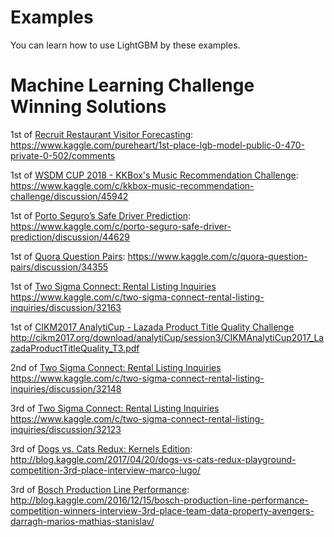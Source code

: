 Examples
========

You can learn how to use LightGBM by these examples.


Machine Learning Challenge Winning Solutions
============================================

1st of [Recruit Restaurant Visitor Forecasting](https://www.kaggle.com/c/recruit-restaurant-visitor-forecasting): https://www.kaggle.com/pureheart/1st-place-lgb-model-public-0-470-private-0-502/comments

1st of [WSDM CUP 2018 - KKBox's Music Recommendation Challenge](https://www.kaggle.com/c/kkbox-music-recommendation-challenge): https://www.kaggle.com/c/kkbox-music-recommendation-challenge/discussion/45942

1st of [Porto Seguro’s Safe Driver Prediction](https://www.kaggle.com/c/porto-seguro-safe-driver-prediction): https://www.kaggle.com/c/porto-seguro-safe-driver-prediction/discussion/44629

1st of [Quora Question Pairs](https://www.kaggle.com/c/quora-question-pairs): https://www.kaggle.com/c/quora-question-pairs/discussion/34355

1st of [Two Sigma Connect: Rental Listing Inquiries](https://www.kaggle.com/c/two-sigma-connect-rental-listing-inquiries) https://www.kaggle.com/c/two-sigma-connect-rental-listing-inquiries/discussion/32163

1st of [CIKM2017 AnalytiCup - Lazada Product Title Quality Challenge](http://cikm2017.org/CIKM_AnalytiCup_task3.html)
http://cikm2017.org/download/analytiCup/session3/CIKMAnalytiCup2017_LazadaProductTitleQuality_T3.pdf

2nd of [Two Sigma Connect: Rental Listing Inquiries](https://www.kaggle.com/c/two-sigma-connect-rental-listing-inquiries) https://www.kaggle.com/c/two-sigma-connect-rental-listing-inquiries/discussion/32148

3rd of [Two Sigma Connect: Rental Listing Inquiries](https://www.kaggle.com/c/two-sigma-connect-rental-listing-inquiries) https://www.kaggle.com/c/two-sigma-connect-rental-listing-inquiries/discussion/32123

3rd of [Dogs vs. Cats Redux: Kernels Edition](https://www.kaggle.com/c/dogs-vs-cats-redux-kernels-edition): http://blog.kaggle.com/2017/04/20/dogs-vs-cats-redux-playground-competition-3rd-place-interview-marco-lugo/

3rd of [Bosch Production Line Performance](https://www.kaggle.com/c/bosch-production-line-performance): http://blog.kaggle.com/2016/12/15/bosch-production-line-performance-competition-winners-interview-3rd-place-team-data-property-avengers-darragh-marios-mathias-stanislav/


